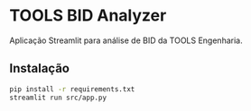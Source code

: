 # TOOLS BID Analyzer

Aplicação Streamlit para análise de BID da TOOLS Engenharia.

## Instalação
```bash
pip install -r requirements.txt
streamlit run src/app.py
```
